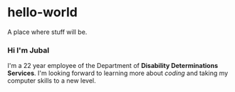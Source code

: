 # hello-world
A place where stuff will be.
### Hi I'm Jubal
I'm a 22 year employee of the Department of **Disability Determinations Services**. I'm looking forward to learning more about *coding* and taking my computer skills to a new level.
